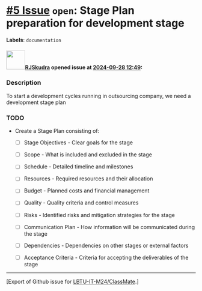 # [\#5 Issue](https://github.com/LBTU-IT-M24/ClassMate/issues/5) `open`: Stage Plan preparation for development stage

**Labels**: `documentation`

#### <img src="https://avatars.githubusercontent.com/u/47944724?v=4" width="50">[RJSkudra](https://github.com/RJSkudra) opened issue at [2024-09-28 12:49](https://github.com/LBTU-IT-M24/ClassMate/issues/5):

### Description

To start a development cycles running in outsourcing company, we need a
development stage plan

### TODO

-   Create a Stage Plan consisting of:
    -   ☐ Stage Objectives - Clear goals for the stage

    -   ☐ Scope - What is included and excluded in the stage

    -   ☐ Schedule - Detailed timeline and milestones

    -   ☐ Resources - Required resources and their allocation

    -   ☐ Budget - Planned costs and financial management

    -   ☐ Quality - Quality criteria and control measures

    -   ☐ Risks - Identified risks and mitigation strategies for the
        stage

    -   ☐ Communication Plan - How information will be communicated
        during the stage

    -   ☐ Dependencies - Dependencies on other stages or external
        factors

    -   ☐ Acceptance Criteria - Criteria for accepting the deliverables
        of the stage

------------------------------------------------------------------------

\[Export of Github issue for
[LBTU-IT-M24/ClassMate](https://github.com/LBTU-IT-M24/ClassMate).\]
